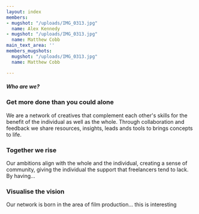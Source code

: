 ```yaml
---
layout: index
members:
- mugshot: "/uploads/IMG_0313.jpg"
  name: Alex Kennedy
- mugshot: "/uploads/IMG_0313.jpg"
  name: Matthew Cobb
main_text_area: ''
members_mugshots:
  mugshot: "/uploads/IMG_0313.jpg"
  name: Matthew Cobb

---
```

##### Who are we?

### Get more done than you could alone

We are a network of creatives that complement each other's skills for the benefit of the   individual as well as the whole. Through collaboration and feedback we share resources, insights, leads ands tools to brings concepts to life.

### Together we rise

Our ambitions align with the whole and the individual, creating a sense of community, giving the individual the support that freelancers tend to lack. By having...

### Visualise the vision

Our network is born in the area of film production... this is interesting